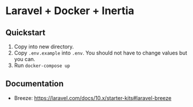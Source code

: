 # Laravel + Docker + Inertia

## Quickstart
1. Copy into new directory.
1. Copy `.env.example` into `.env`. You should not have to change values but you can.
1. Run `docker-compose up`


## Documentation

* Breeze: https://laravel.com/docs/10.x/starter-kits#laravel-breeze